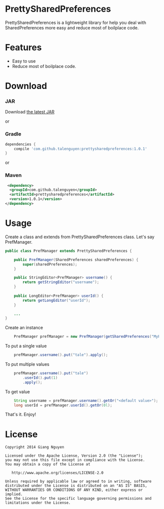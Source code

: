 PrettySharedPreferences
=======================

PrettySharedPreferences is a lightweight library for help you deal with SharedPreferences more easy and reduce most of boilplace code.

Features
========

 * Easy to use
 * Reduce most of boilplace code.

Download
========
### JAR
Download [the latest JAR][1]

or

### Gradle
```groovy
dependencies {
    compile 'com.github.talenguyen:prettysharedpreferences:1.0.1'
}
```

or

### Maven
``` xml
 <dependency>
  <groupId>com.github.talenguyen</groupId>
  <artifactId>prettysharedpreferences</artifactId>
  <version>1.0.1</version>
</dependency>
```

Usage
=====

Create a class and extends from PrettySharedPreferences class. Let's say PrefManager.

``` java
public class PrefManager extends PrettySharedPreferences {

    public PrefManager(SharedPreferences sharedPreferences) {
        super(sharedPreferences);
    }

    public StringEditor<PrefManager> username() {
        return getStringEditor("username");
    }
    
    public LongEditor<PrefManager> userId() {
        return getLongEditor("userId");
    }

    ...
}

```
Create an instance 
``` java
    PrefManager prefManager = new PrefManager(getSharedPreferences("MyPref", MODE_PRIVATE));
```
To put a single value
``` java
    prefManager.username().put("tale").apply();
```
To put multiple values
``` java
    prefManager.username().put("tale")
        .userId().put(1)
        .apply();
```
To get value
``` java
    String username = prefManager.username().getOr("<default value>");
    long userId = prefManager.userId().getOr(0l);
```
That's it. Enjoy!

License
=======

    
    Copyright 2014 Giang Nguyen

    Licensed under the Apache License, Version 2.0 (the "License");
    you may not use this file except in compliance with the License.
    You may obtain a copy of the License at

       http://www.apache.org/licenses/LICENSE-2.0

    Unless required by applicable law or agreed to in writing, software
    distributed under the License is distributed on an "AS IS" BASIS,
    WITHOUT WARRANTIES OR CONDITIONS OF ANY KIND, either express or implied.
    See the License for the specific language governing permissions and
    limitations under the License.

[1]: http://search.maven.org/remotecontent?filepath=com/github/talenguyen/prettysharedpreferences/1.0.1/prettysharedpreferences-1.0.1.jar
